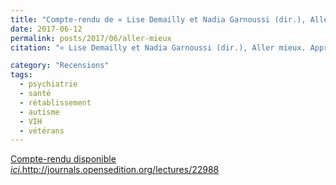 ```yaml
---
title: "Compte-rendu de « Lise Demailly et Nadia Garnoussi (dir.), Aller mieux. Approches sociologiques »"
date: 2017-06-12
permalink: posts/2017/06/aller-mieux
citation: "« Lise Demailly et Nadia Garnoussi (dir.), Aller mieux. Approches sociologiques », Lectures (En ligne), Les comptes rendus, juin 2017, mis en ligne le 12 juin 2017, consulté le 26 février 2018."

category: "Recensions"
tags:
  - psychiatrie
  - santé
  - rétablissement
  - autisme
  - VIH
  - vétérans
---
```


[Compte-rendu disponible *ici*.](https://labotpg.hypotheses.org/216)http://journals.opensedition.org/lectures/22988